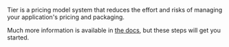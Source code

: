 Tier is a pricing model system that reduces the effort and risks
of managing your application's pricing and packaging.

Much more information is available in [the docs](/docs), but
these steps will get you started.

<!-- include _pieces/quick-start -->
